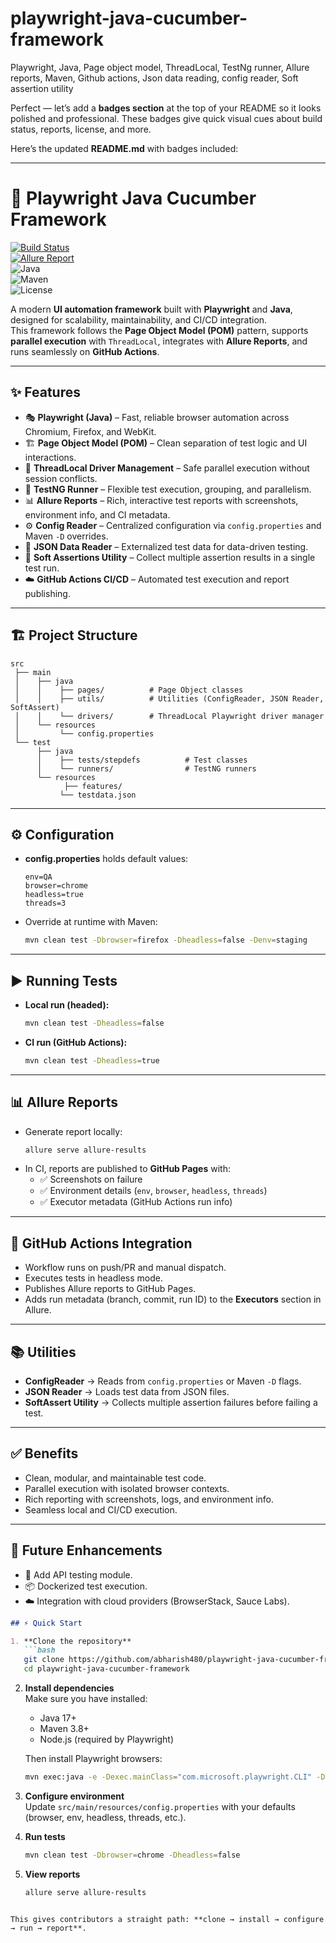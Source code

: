 # playwright-java-cucumber-framework
Playwright, Java, Page object model, ThreadLocal, TestNg runner, Allure reports, Maven, Github actions, Json data reading, config reader, Soft assertion utility

Perfect — let’s add a **badges section** at the top of your README so it looks polished and professional. These badges give quick visual cues about build status, reports, license, and more.

Here’s the updated **README.md** with badges included:

---

# 🚀 Playwright Java Cucumber Framework  

[![Build Status](https://github.com/abharish480/playwright-java-cucumber-framework/actions/workflows/maven.yml/badge.svg)](https://github.com/abharish480/playwright-java-cucumber-framework/actions)  
[![Allure Report](https://img.shields.io/badge/Allure-Report-ff69b4)](https://abharish480.github.io/playwright-java-cucumber-framework/)  
![Java](https://img.shields.io/badge/Java-17-blue)  
![Maven](https://img.shields.io/badge/Maven-Build-orange)  
![License](https://img.shields.io/badge/License-MIT-green)  

A modern **UI automation framework** built with **Playwright** and **Java**, designed for scalability, maintainability, and CI/CD integration.  
This framework follows the **Page Object Model (POM)** pattern, supports **parallel execution** with `ThreadLocal`, integrates with **Allure Reports**, and runs seamlessly on **GitHub Actions**.

---

## ✨ Features

- 🎭 **Playwright (Java)** – Fast, reliable browser automation across Chromium, Firefox, and WebKit.  
- 🏗 **Page Object Model (POM)** – Clean separation of test logic and UI interactions.  
- 🧵 **ThreadLocal Driver Management** – Safe parallel execution without session conflicts.  
- 🧪 **TestNG Runner** – Flexible test execution, grouping, and parallelism.  
- 📊 **Allure Reports** – Rich, interactive test reports with screenshots, environment info, and CI metadata.  
- ⚙️ **Config Reader** – Centralized configuration via `config.properties` and Maven `-D` overrides.  
- 📂 **JSON Data Reader** – Externalized test data for data-driven testing.  
- 🧷 **Soft Assertions Utility** – Collect multiple assertion results in a single test run.  
- ☁️ **GitHub Actions CI/CD** – Automated test execution and report publishing.  

---

## 🏗 Project Structure

```
src
 ├── main
 │    ├── java
 │    │    ├── pages/          # Page Object classes
 │    │    ├── utils/          # Utilities (ConfigReader, JSON Reader, SoftAssert)
 │    │    └── drivers/        # ThreadLocal Playwright driver manager
 │    └── resources
 │         └── config.properties
 └── test
      ├── java
      │    ├── tests/stepdefs          # Test classes
      │    └── runners/                # TestNG runners
      └── resources
            ├── features/  
           └── testdata.json
```

---

## ⚙️ Configuration

- **config.properties** holds default values:
  ```properties
  env=QA
  browser=chrome
  headless=true
  threads=3
  ```
- Override at runtime with Maven:
  ```bash
  mvn clean test -Dbrowser=firefox -Dheadless=false -Denv=staging
  ```

---

## ▶️ Running Tests

- **Local run (headed):**
  ```bash
  mvn clean test -Dheadless=false
  ```

- **CI run (GitHub Actions):**
  ```bash
  mvn clean test -Dheadless=true
  ```

---

## 📊 Allure Reports

- Generate report locally:
  ```bash
  allure serve allure-results
  ```
- In CI, reports are published to **GitHub Pages** with:
  - ✅ Screenshots on failure  
  - ✅ Environment details (`env`, `browser`, `headless`, `threads`)  
  - ✅ Executor metadata (GitHub Actions run info)  

---

## 🔗 GitHub Actions Integration

- Workflow runs on push/PR and manual dispatch.  
- Executes tests in headless mode.  
- Publishes Allure reports to GitHub Pages.  
- Adds run metadata (branch, commit, run ID) to the **Executors** section in Allure.  

---

## 📚 Utilities

- **ConfigReader** → Reads from `config.properties` or Maven `-D` flags.  
- **JSON Reader** → Loads test data from JSON files.  
- **SoftAssert Utility** → Collects multiple assertion failures before failing a test.  

---

## ✅ Benefits

- Clean, modular, and maintainable test code.  
- Parallel execution with isolated browser contexts.  
- Rich reporting with screenshots, logs, and environment info.  
- Seamless local and CI/CD execution.  

---

## 🌟 Future Enhancements

- 🔄 Add API testing module.  
- 📦 Dockerized test execution.  
- ☁️ Integration with cloud providers (BrowserStack, Sauce Labs).  

```markdown
## ⚡ Quick Start

1. **Clone the repository**  
   ```bash
   git clone https://github.com/abharish480/playwright-java-cucumber-framework.git
   cd playwright-java-cucumber-framework
   ```

2. **Install dependencies**  
   Make sure you have installed:
   - Java 17+  
   - Maven 3.8+  
   - Node.js (required by Playwright)  

   Then install Playwright browsers:  
   ```bash
   mvn exec:java -e -Dexec.mainClass="com.microsoft.playwright.CLI" -Dexec.args="install"
   ```

3. **Configure environment**  
   Update `src/main/resources/config.properties` with your defaults (browser, env, headless, threads, etc.).

4. **Run tests**  
   ```bash
   mvn clean test -Dbrowser=chrome -Dheadless=false
   ```

5. **View reports**  
   ```bash
   allure serve allure-results
   ```
```

This gives contributors a straight path: **clone → install → configure → run → report**.



